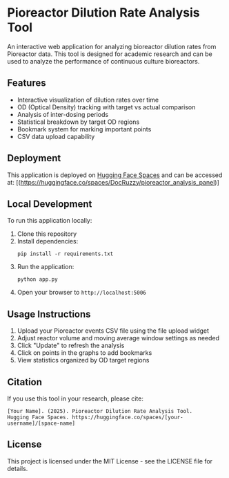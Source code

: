 # Pioreactor Dilution Rate Analysis Tool

An interactive web application for analyzing bioreactor dilution rates from Pioreactor data. This tool is designed for academic research and can be used to analyze the performance of continuous culture bioreactors.

## Features

- Interactive visualization of dilution rates over time
- OD (Optical Density) tracking with target vs actual comparison
- Analysis of inter-dosing periods
- Statistical breakdown by target OD regions
- Bookmark system for marking important points
- CSV data upload capability

## Deployment

This application is deployed on [Hugging Face Spaces](https://huggingface.co/spaces) and can be accessed at: [(https://huggingface.co/spaces/DocRuzzy/pioreactor_analysis_panel)]

## Local Development

To run this application locally:

1. Clone this repository
2. Install dependencies:
   ```
   pip install -r requirements.txt
   ```
3. Run the application:
   ```
   python app.py
   ```
4. Open your browser to `http://localhost:5006`

## Usage Instructions

1. Upload your Pioreactor events CSV file using the file upload widget
2. Adjust reactor volume and moving average window settings as needed
3. Click "Update" to refresh the analysis
4. Click on points in the graphs to add bookmarks
5. View statistics organized by OD target regions

## Citation

If you use this tool in your research, please cite:

```
[Your Name]. (2025). Pioreactor Dilution Rate Analysis Tool. 
Hugging Face Spaces. https://huggingface.co/spaces/[your-username]/[space-name]
```

## License

This project is licensed under the MIT License - see the LICENSE file for details.
